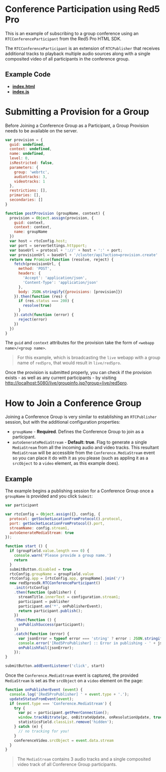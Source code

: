 # Conference Participation using Red5 Pro

This is an example of subscribing to a group conference using an `RTCConferenceParticipant` from the Red5 Pro HTML SDK.

The `RTCConferenceParticipant` is an extension of `RTCPublisher` that receives additional tracks to playback multiple audio sources along with a single composited video of all participants in the conference group.

## Example Code
- **[index.html](index.html)**
- **[index.js](index.js)**

# Submitting a Provision for a Group

Before Joining a Conference Group as a Participant, a Group Provision needs to be available on the server.

```js
var provision = {
  guid: undefined,
  context: undefined,
  name: undefined,
  level: 0,
  isRestricted: false,
  parameters: {
    group: 'webrtc',
    audiotracks: 3, 
    videotracks: 1
  },
  restrictions: [],
  primaries: [],
  secondaries: []
}

function postProvision (groupName, context) {
  provision = Object.assign(provision, {
    guid: context,
    context: context,
    name: groupName
  })
  var host = rtcConfig.host;
  var port = serverSettings.httpport;
  var baseUrl = protocol + '://' + host + ':' + port;
  var provisionUrl = baseUrl + '/cluster/api?action=provision.create'
  return new Promise(function (resolve, reject) {
    fetch(provisionUrl, {
      method: 'POST',
      headers: {
        'Accept': 'application/json',
        'Content-Type': 'application/json'
      },
      body: JSON.stringify({provisions: [provision]})
    }).then(function (res) {
      if (res.status === 200) {
        resolve(true)
      }
    }).catch(function (error) {
      reject(error)
    })
  })
}
```

The `guid` and `context` attributes for the provision take the form of `<webapp name>/<group name>`.

> For this example, which is broadcasting the `live` webapp with a group name of `red5pro`, that would result in `live/red5pro`.

Once the provision is submitted properly, you can check if the provision exists - as well as any current participants - by visiting [http://localhost:5080/live/groupinfo.jsp?group=live/red5pro](http://localhost:5080/live/groupinfo.jsp?group=live/red5pro).

# How to Join a Conference Group

Joining a Conference Group is very similar to establishing an `RTCPublisher` session, but with the additional configuration properties:

* `groupName` - **Required**. Defines the Conference Group to join as a participant.
* `autoGenerateMediaStream` -  **Default: true**. Flag to generate a single `MediaStream` from all the incoming audio and video tracks. This resultant `MediaStream` will be accessible from the `Conference.MediaStream` event so you can place it do with it as you please (such as appling it as a `srcObject` to a `video` element, as this example does).

## Example

The example begins a publishing session for a Conference Group once a `groupName` is provided and you click `Submit`:

```js
var participant

var rtcConfig = Object.assign({}, config, {
  protocol: getSocketLocationFromProtocol().protocol,
  port: getSocketLocationFromProtocol().port,
  streamName: config.stream1,
  autoGenerateMediaStream: true
});

function start () {
  if (groupField.value.length === 0) {
    console.warn('Please provide a group name.')
    return
  }
  submitButton.disabled = true
  rtcConfig.groupName = groupField.value
  rtcConfig.app = [rtcConfig.app, groupName].join('/')
  new red5prosdk.RTCConferenceParticipant()
    .init(rtcConfig)
    .then(function (publisher) {
      streamTitle.innerText = configuration.stream1;
      participant = publisher
      participant.on('*', onPublisherEvent);
      return participant.publish();
    })
    .then(function () {
      onPublishSuccess(participant);
    })
    .catch(function (error) {
      var jsonError = typeof error === 'string' ? error : JSON.stringify(error, null, 2);
      console.error('[Red5ProPublisher] :: Error in publishing - ' + jsonError);
      onPublishFail(jsonError);
    });
}

submitButton.addEventListener('click', start)
```

Once the `Conference.MediaStream` event is captured, the provided `MediaStream` is set as the `srcObject` on a `video` element on the page:

```js
function onPublisherEvent (event) {
  console.log('[Red5ProPublisher] ' + event.type + '.');
  updateStatusFromEvent(event);
  if (event.type === 'Conference.MediaStream') {
    try {
      var pc = participant.getPeerConnection();
      window.trackBitrate(pc, onBitrateUpdate, onResolutionUpdate, true);
      statisticsField.classList.remove('hidden');
    } catch (e) {
      // no tracking for you!
    }
    conferenceVideo.srcObject = event.data.stream
  }
}
```

> The `MediaStream` contains 3 audio tracks and a single composited video track of all Conference Group participants.
